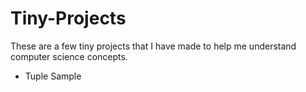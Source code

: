 # Tiny-Projects
These are a few tiny projects that I have made to help me understand computer science concepts.
- Tuple Sample
